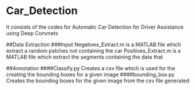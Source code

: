 # Car_Detection
It consists of the codes for Automatic Car Detection for Driver Assistance using Deep Convnets 

##Data Extraction
###Input
Negatives_Extract.m is a MATLAB file which extract a random patches not containing the car 
Positives_Extract.m is a MATLAB file which extract the segments containing the data that 


##Annotation
####Classify.py 
Creates a csv file which is used for the creating the bounding boxes for a given image
####bounding_box.py 
Creates the bounding boxes for the given image from the csv file generated

